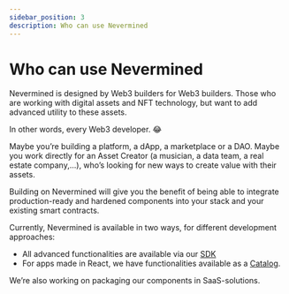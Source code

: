 ```yaml
---
sidebar_position: 3
description: Who can use Nevermined
---
```


# Who can use Nevermined

Nevermined is designed by Web3 builders for Web3 builders. Those who are working with digital assets and NFT technology, but want to add advanced utility to these assets.

In other words, every Web3 developer. 😂

Maybe you’re building a platform, a dApp, a marketplace or a DAO.
Maybe you work directly for an Asset Creator (a musician, a data team, a real estate company,...), who’s looking for new ways to create value with their assets.

Building on Nevermined will give you the benefit of being able to integrate production-ready and hardened components into your stack and your existing smart contracts.

Currently, Nevermined is available in two ways, for different development approaches:

- All advanced functionalities are available via our [SDK](../nevermined-sdk/intro)
- For apps made in React, we have functionalities available as a [Catalog](../catalog/intro).

We’re also working on packaging our components in SaaS-solutions.
